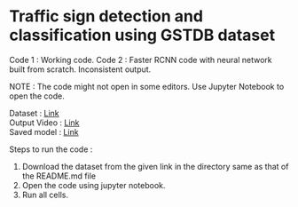 # Traffic sign detection and classification using GSTDB dataset

Code 1 : Working code.
Code 2 : Faster RCNN code with neural network built from scratch. Inconsistent output.

NOTE : The code might not open in some editors. Use Jupyter Notebook to open the code.

Dataset : [Link](https://drive.google.com/drive/folders/1qzt1moD2YepBb_VgucqmmUg39FE2KsOA?usp=share_link)   
Output Video : [Link](https://drive.google.com/file/d/1EkbCdZD0PKselFw1BHm6f_TDJpJiu_de/view?usp=share_link)   
Saved model : [Link](https://drive.google.com/drive/folders/1dVESgNVrWJsqagEomX8axqQHAq0eYddh?usp=share_link)   

Steps to run the code :

1. Download the dataset from the given link in the directory same as
   that of the README.md file
2. Open the code using jupyter notebook.
3. Run all cells.


